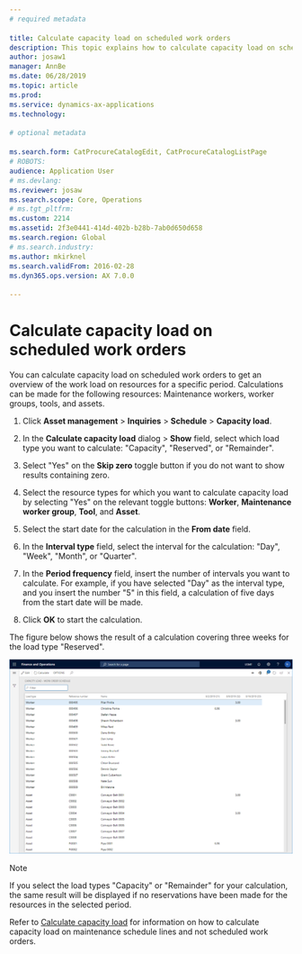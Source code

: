```yaml
---
# required metadata

title: Calculate capacity load on scheduled work orders
description: This topic explains how to calculate capacity load on scheduled work orders in Asset Management.
author: josaw1
manager: AnnBe
ms.date: 06/28/2019
ms.topic: article
ms.prod: 
ms.service: dynamics-ax-applications
ms.technology: 

# optional metadata

ms.search.form: CatProcureCatalogEdit, CatProcureCatalogListPage
# ROBOTS: 
audience: Application User
# ms.devlang: 
ms.reviewer: josaw
ms.search.scope: Core, Operations
# ms.tgt_pltfrm: 
ms.custom: 2214
ms.assetid: 2f3e0441-414d-402b-b28b-7ab0d650d658
ms.search.region: Global
# ms.search.industry: 
ms.author: mkirknel
ms.search.validFrom: 2016-02-28
ms.dyn365.ops.version: AX 7.0.0

---
```


# Calculate capacity load on scheduled work orders

You can calculate capacity load on scheduled work orders to get an overview of the work load on resources for a specific period. Calculations can be made for the following resources: Maintenance workers, worker groups, tools, and assets.

1. Click **Asset management** > **Inquiries** > **Schedule** > **Capacity load**.

2. In the **Calculate capacity load** dialog > **Show** field, select which load type you want to calculate: "Capacity", "Reserved", or "Remainder".

3. Select "Yes" on the **Skip zero** toggle button if you do not want to show results containing zero.

4. Select the resource types for which you want to calculate capacity load by selecting "Yes" on the relevant toggle buttons: **Worker**, **Maintenance worker group**, **Tool**, and **Asset**.

5. Select the start date for the calculation in the **From date** field.

6. In the **Interval type** field, select the interval for the calculation: "Day", "Week", "Month", or "Quarter".

7. In the **Period frequency** field, insert the number of intervals you want to calculate. For example, if you have selected "Day" as the interval type, and you insert the number "5" in this field, a calculation of five days from the start date will be made.

8. Click **OK** to start the calculation.

The figure below shows the result of a calculation covering three weeks for the load type "Reserved".

![Figure 1](media/08-work-order-scheduling.png)

>[!NOTE]
>If you select the load types "Capacity" or "Remainder" for your calculation, the same result will be displayed if no reservations have been made for the resources in the selected period.

Refer to [Calculate capacity load](../capacity-planning/calculate-capacity-load.md) for information on how to calculate capacity load on maintenance schedule lines and not scheduled work orders.

